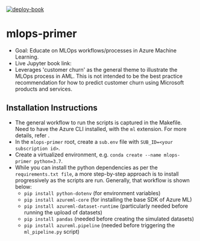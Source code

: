 [![deploy-book](https://github.com/ts-azure-services/mlops-primer/actions/workflows/book.yml/badge.svg)](https://github.com/ts-azure-services/mlops-primer/actions/workflows/book.yml)

# mlops-primer
- Goal: Educate on MLOps workflows/processes in Azure Machine Learning.
- Live Jupyter book link: <URL link>
- Leverages 'customer churn' as the general theme to illustrate the MLOps process in AML. This is not intended
  to be the best practice recommendation for how to predict customer churn using Microsoft products and
  services.


## Installation Instructions
- The general workflow to run the scripts is captured in the Makefile. Need to have the Azure CLI installed,
  with the `ml` extension. For more details, refer <xx>.
- In the `mlops-primer` root, create a `sub.env` file with `SUB_ID=<your subscription id>`.
- Create a virtualized environment, e.g. `conda create --name mlops-primer python=3.7`.
- While you can install the python dependencies as per the `requirements.txt file`, a more step-by-step
  approach is to install progressively as the scripts are run. Generally, that workflow is shown below:
	- `pip install python-dotenv` (for environment variables)
	- `pip install azureml-core` (for installing the base SDK of Azure ML)
	- `pip install azureml-dataset-runtime` (particularly needed before running the upload of datasets)
	- `pip install pandas` (needed before creating the simulated datasets)
	- `pip install azureml.pipeline` (needed before triggering the `ml_pipeline.py` script)
